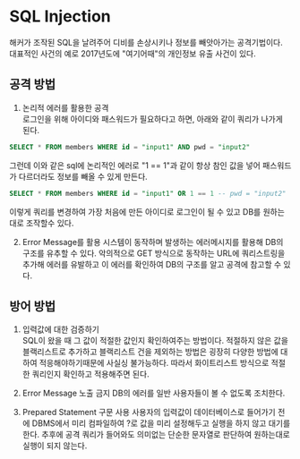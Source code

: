 # SQL Injection
해커가 조작된 SQL을 날려주어 디비를 손상시키나 정보를 빼앗아가는 공격기법이다.  
대표적인 사건의 예로 2017년도에 "여기어때"의 개인정보 유출 사건이 있다.  

## 공격 방법
1. 논리적 에러를 활용한 공격  
로그인을 위해 아이디와 패스워드가 필요하다고 하면, 아래와 같이 쿼리가 나가게 된다.

~~~ sql
SELECT * FROM members WHERE id = "input1" AND pwd = "input2"
~~~

그런데 이와 같은 sql에 논리적인 에러로 "1 == 1"과 같이 항상 참인 값을 넣어 패스워드가 다르더라도 정보를 빼올 수 있게 만든다.

~~~ sql
SELECT * FROM members WHERE id = "input1" OR 1 == 1 -- pwd = "input2"
~~~

이렇게 쿼리를 변경하여 가장 처음에 만든 아이디로 로그인이 될 수 있고 DB를 원하는대로 조작할수 있다.

2. Error Message를 활용
시스템이 동작하며 발생하는 에러메시지를 활용해 DB의 구조를 유추할 수 있다.
악의적으로 GET 방식으로 동작하는 URL에 쿼리스트링을 추가해 에러를 유발하고 이 에러를 확인하여 DB의 구조를 알고 공격에 참고할 수 있다.

## 방어 방법
1. 입력값에 대한 검증하기  
SQL이 왔을 때 그 값이 적절한 값인지 확인하여주는 방법이다. 적절하지 않은 값을 블랙리스트로 추가하고 블랙리스트 건을 제외하는 방법은 굉장히 다양한 방법에 대하여 적응해야하기때문에 사실싱 불가능하다.
따라서 화이트리스트 방식으로 적절한 쿼리인지 확인하고 적용해주면 된다.

2. Error Message 노출 금지
DB의 에러를 일반 사용자들이 볼 수 없도록 조치한다.  

3. Prepared Statement 구문 사용
사용자의 입력값이 데이터베이스로 들어가기 전에 DBMS에서 미리 컴파일하여 ?로 값을 미리 설정해두고 실행을 하지 않고 대기를 한다.
추후에 공격 쿼리가 들어와도 의미없는 단순한 문자열로 판단하여 원하는대로 실행이 되지 않는다.
